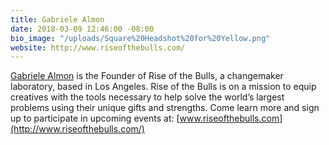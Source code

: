 ```yaml
---
title: Gabriele Almon
date: 2018-03-09 12:46:00 -08:00
bio_image: "/uploads/Square%20Headshot%20for%20Yellow.png"
website: http://www.riseofthebulls.com/
---
```


[Gabriele Almon](https://www.instagram.com/GabrieleAlmon/) is the Founder of Rise of the Bulls, a changemaker laboratory, based in Los Angeles. Rise of the Bulls is on a mission to equip creatives with the tools necessary to help solve the world’s largest problems using their unique gifts and strengths. Come learn more and sign up to participate in upcoming events at: [www.riseofthebulls.com](http://www.riseofthebulls.com/)